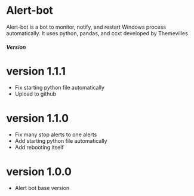 # Alert-bot

Alert-bot is a bot to monitor, notify, and restart Windows process automatically. It uses python, pandas, and ccxt developed by Themevilles

##### Version

# version 1.1.1

- Fix starting python file automatically
- Upload to github

# version 1.1.0

- Fix many stop alerts to one alerts
- Add starting python file automatically
- Add rebooting itself

# version 1.0.0

- Alert bot base version
